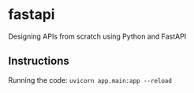 # fastapi
Designing APIs from scratch using Python and FastAPI

## Instructions
Running the code: ```uvicorn app.main:app --reload```
